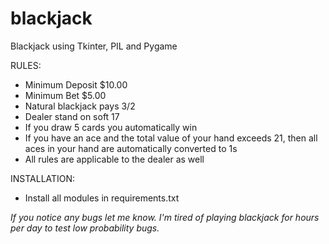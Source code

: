 # blackjack
Blackjack using Tkinter, PIL and Pygame

RULES:
 - Minimum Deposit $10.00
 - Minimum Bet $5.00
 - Natural blackjack pays 3/2
 - Dealer stand on soft 17
 - If you draw 5 cards you automatically win
 - If you have an ace and the total value of your hand exceeds 21, then all aces in your hand are automatically         converted to 1s
 - All rules are applicable to the dealer as well

 
 
 INSTALLATION:
 - Install all modules in requirements.txt



*If you notice any bugs let me know. I'm tired of playing blackjack for hours per day to test low probability bugs.*
